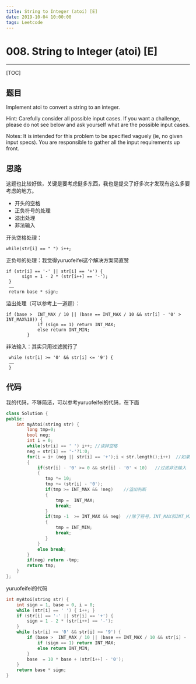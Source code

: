 ```yaml
---
title: String to Integer (atoi) [E]
date: 2019-10-04 10:00:00
tags: Leetcode
---
```


# 008. String to Integer (atoi) [E]

------

[TOC]

## **题目**

Implement atoi to convert a string to an integer.

Hint: Carefully consider all possible input cases. If you want a challenge, please do not see below and ask yourself what are the possible input cases.

Notes: It is intended for this problem to be specified vaguely (ie, no given input specs). You are responsible to gather all the input requirements up front.

## **思路**

这题也比较好做，关键是要考虑挺多东西，我也是提交了好多次才发现有这么多要考虑的地方。

- 开头的空格
- 正负符号的处理
- 溢出处理
- 非法输入



开头空格处理：

```
while(str[i] == " ") i++;
```

正负号的处理：我觉得yuruofeifei这个解决方案简直赞

```
if (str[i] == '-' || str[i] == '+') {
      sign = 1 - 2 * (str[i++] == '-'); 
 }
 ……
 return base * sign;
```

溢出处理（可以参考上一道题）：

```
if (base >  INT_MAX / 10 || (base == INT_MAX / 10 && str[i] - '0' > INT_MAX%10)) {
            if (sign == 1) return INT_MAX;
            else return INT_MIN;
        }
```

非法输入：其实只用过滤就行了

```
 while (str[i] >= '0' && str[i] <= '9') {
 ……
 }
```

## **代码**

我的代码，不够简洁，可以参考yuruofeifei的代码，在下面

```c++
class Solution {
public:
    int myAtoi(string str) {
        long tmp=0;
        bool neg;
        int i = 0;
        while(str[i] == ' ') i++; //读掉空格
        neg = str[i] == '-'?1:0;
        for(i = i+ (neg || str[i] == '+');i < str.length();i++)  //如果是- 或 + i+1跳过符号
        {
            if(str[i] - '0' >= 0 && str[i] - '0' < 10)   //过滤非法输入
            {
               tmp *= 10;
               tmp += (str[i] - '0'); 
               if(tmp >= INT_MAX && !neg)    //溢出判断
               {
                   tmp =  INT_MAX;
                   break;
               }
               if(tmp -1  >= INT_MAX && neg)  //除了符号，INT_MAX和INT_MIN只差1
               {
                   tmp = INT_MIN;
                   break;
               }
            }
            else break;
        }
        if(neg) return -tmp;
        return tmp;
    }
};
```



yuruofeifei的代码

```c++
int myAtoi(string str) {
    int sign = 1, base = 0, i = 0;
    while (str[i] == ' ') { i++; }
    if (str[i] == '-' || str[i] == '+') {
        sign = 1 - 2 * (str[i++] == '-'); 
    }
    while (str[i] >= '0' && str[i] <= '9') {
        if (base >  INT_MAX / 10 || (base == INT_MAX / 10 && str[i] - '0' > 7)) {
            if (sign == 1) return INT_MAX;
            else return INT_MIN;
        }
        base  = 10 * base + (str[i++] - '0');
    }
    return base * sign;
}
```

